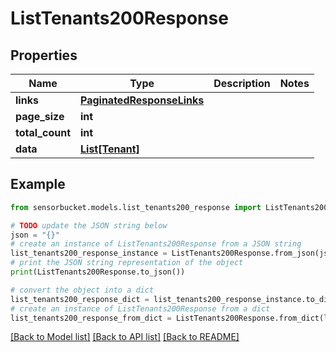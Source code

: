 # ListTenants200Response


## Properties

Name | Type | Description | Notes
------------ | ------------- | ------------- | -------------
**links** | [**PaginatedResponseLinks**](PaginatedResponseLinks.md) |  | 
**page_size** | **int** |  | 
**total_count** | **int** |  | 
**data** | [**List[Tenant]**](Tenant.md) |  | 

## Example

```python
from sensorbucket.models.list_tenants200_response import ListTenants200Response

# TODO update the JSON string below
json = "{}"
# create an instance of ListTenants200Response from a JSON string
list_tenants200_response_instance = ListTenants200Response.from_json(json)
# print the JSON string representation of the object
print(ListTenants200Response.to_json())

# convert the object into a dict
list_tenants200_response_dict = list_tenants200_response_instance.to_dict()
# create an instance of ListTenants200Response from a dict
list_tenants200_response_from_dict = ListTenants200Response.from_dict(list_tenants200_response_dict)
```
[[Back to Model list]](../README.md#documentation-for-models) [[Back to API list]](../README.md#documentation-for-api-endpoints) [[Back to README]](../README.md)


